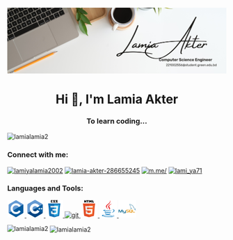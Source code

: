 ![logo](https://github.com/lamialamia2/lamialamia2/blob/main/White%20Minimalist%20Profile%20LinkedIn%20Banner.png)
<h1 align="center">Hi 👋, I'm Lamia Akter</h1>
<h3 align="center">To learn coding...</h3>

<p align="left"> <img src="https://komarev.com/ghpvc/?username=lamialamia2&label=Profile%20views&color=0e75b6&style=flat" alt="lamialamia2" /> </p>

<h3 align="left">Connect with me:</h3>
<p align="left">
<a href="https://twitter.com/lamiyalamia2002" target="blank"><img align="center" src="https://raw.githubusercontent.com/rahuldkjain/github-profile-readme-generator/master/src/images/icons/Social/twitter.svg" alt="lamiyalamia2002" height="30" width="40" /></a>
<a href="https://linkedin.com/in/lamia-akter-286655245" target="blank"><img align="center" src="https://raw.githubusercontent.com/rahuldkjain/github-profile-readme-generator/master/src/images/icons/Social/linked-in-alt.svg" alt="lamia-akter-286655245" height="30" width="40" /></a>
<a href="https://fb.com/m.me/" target="blank"><img align="center" src="https://raw.githubusercontent.com/rahuldkjain/github-profile-readme-generator/master/src/images/icons/Social/facebook.svg" alt="m.me/" height="30" width="40" /></a>
<a href="https://instagram.com/lami_ya71" target="blank"><img align="center" src="https://raw.githubusercontent.com/rahuldkjain/github-profile-readme-generator/master/src/images/icons/Social/instagram.svg" alt="lami_ya71" height="30" width="40" /></a>
</p>

<h3 align="left">Languages and Tools:</h3>
<p align="left"> <a href="https://www.cprogramming.com/" target="_blank" rel="noreferrer"> <img src="https://raw.githubusercontent.com/devicons/devicon/master/icons/c/c-original.svg" alt="c" width="40" height="40"/> </a> <a href="https://www.w3schools.com/cpp/" target="_blank" rel="noreferrer"> <img src="https://raw.githubusercontent.com/devicons/devicon/master/icons/cplusplus/cplusplus-original.svg" alt="cplusplus" width="40" height="40"/> </a> <a href="https://www.w3schools.com/css/" target="_blank" rel="noreferrer"> <img src="https://raw.githubusercontent.com/devicons/devicon/master/icons/css3/css3-original-wordmark.svg" alt="css3" width="40" height="40"/> </a> <a href="https://git-scm.com/" target="_blank" rel="noreferrer"> <img src="https://www.vectorlogo.zone/logos/git-scm/git-scm-icon.svg" alt="git" width="40" height="40"/> </a> <a href="https://www.w3.org/html/" target="_blank" rel="noreferrer"> <img src="https://raw.githubusercontent.com/devicons/devicon/master/icons/html5/html5-original-wordmark.svg" alt="html5" width="40" height="40"/> </a> <a href="https://www.java.com" target="_blank" rel="noreferrer"> <img src="https://raw.githubusercontent.com/devicons/devicon/master/icons/java/java-original.svg" alt="java" width="40" height="40"/> </a> <a href="https://www.mysql.com/" target="_blank" rel="noreferrer"> <img src="https://raw.githubusercontent.com/devicons/devicon/master/icons/mysql/mysql-original-wordmark.svg" alt="mysql" width="40" height="40"/> </a> </p>

<p><img align="left" src="https://github-readme-stats.vercel.app/api/top-langs?username=lamialamia2&show_icons=true&locale=en&layout=compact" alt="lamialamia2" /></p>

<p>&nbsp;<img align="center" src="https://github-readme-stats.vercel.app/api?username=lamialamia2&show_icons=true&locale=en" alt="lamialamia2" /></p>
